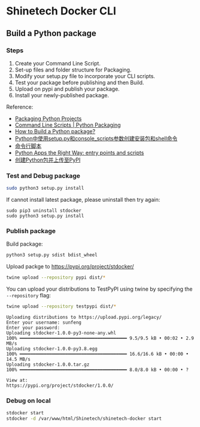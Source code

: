 # Shinetech Docker CLI

## Build a Python package


### Steps

1. Create your Command Line Script.
2. Set-up files and folder structure for Packaging.
3. Modify your setup.py file to incorporate your CLI scripts.
4. Test your package before publishing and then Build.
5. Upload on pypi and publish your package.
6. Install your newly-published package.

Reference:

* [Packaging Python Projects](https://packaging.python.org/en/latest/tutorials/packaging-projects/)
* [Command Line Scripts | Python Packaging](https://www.geeksforgeeks.org/command-line-scripts-python-packaging/)
* [How to Build a Python package?](https://www.geeksforgeeks.org/how-to-build-a-python-package/)
* [Python中使用setup.py和console_scripts参数创建安装包和shell命令](https://blog.csdn.net/lslxdx/article/details/73131664)
* [命令行脚本](https://python-packaging-zh.readthedocs.io/zh_CN/latest/command-line-scripts.html#scripts)
* [Python Apps the Right Way: entry points and scripts](https://chriswarrick.com/blog/2014/09/15/python-apps-the-right-way-entry_points-and-scripts/)
* [创建Python包并上传至PyPI](https://zhuanlan.zhihu.com/p/106166278)

### Test and Debug package

```bash
sudo python3 setup.py install
```

If cannot install latest package, please uninstall then try again:
```shell
sudo pip3 uninstall stdocker
sudo python3 setup.py install
```

### Publish package

Build package:

```bash
python3 setup.py sdist bdist_wheel
```

Upload packge to https://pypi.org/project/stdocker/

```bash
twine upload --repository pypi dist/*
```

You can upload your distributions to TestPyPI using twine by specifying the `--repository` flag:

```bash
twine upload --repository testpypi dist/*
```

```
Uploading distributions to https://upload.pypi.org/legacy/
Enter your username: sunfeng
Enter your password: 
Uploading stdocker-1.0.0-py3-none-any.whl
100% ━━━━━━━━━━━━━━━━━━━━━━━━━━━━━━━━━━━━━━━━ 9.5/9.5 kB • 00:02 • 2.9 MB/s
Uploading stdocker-1.0.0-py3.8.egg
100% ━━━━━━━━━━━━━━━━━━━━━━━━━━━━━━━━━━━━━━━━ 16.6/16.6 kB • 00:00 • 14.5 MB/s
Uploading stdocker-1.0.0.tar.gz
100% ━━━━━━━━━━━━━━━━━━━━━━━━━━━━━━━━━━━━━━━━ 8.0/8.0 kB • 00:00 • ?

View at:
https://pypi.org/project/stdocker/1.0.0/
```

### Debug on local 

```bash
stdocker start
stdocker -d /var/www/html/Shinetech/shinetech-docker start
```
